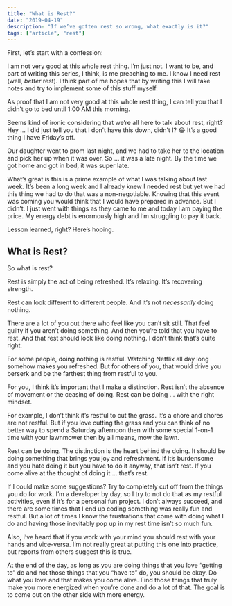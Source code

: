 ```yaml
---
title: "What is Rest?"
date: "2019-04-19"
description: "If we’ve gotten rest so wrong, what exactly is it?"
tags: ["article", "rest"]
---
```


First, let’s start with a confession:

I am not very good at this whole rest thing. I’m just not. I want to be, and part of writing this series, I think, is me preaching to me. I know I need rest (well, _better_ rest). I think part of me hopes that by writing this I will take notes and try to implement some of this stuff myself.

As proof that I am not very good at this whole rest thing, I can tell you that I didn’t go to bed until 1:00 AM this morning.

Seems kind of ironic considering that we’re all here to talk about rest, right? Hey … I did just tell you that I don’t have this down, didn’t I? 😂 It’s a good thing I have Friday’s off.

Our daughter went to prom last night, and we had to take her to the location and pick her up when it was over. So … it was a late night. By the time we got home and got in bed, it was super late.

What’s great is this is a prime example of what I was talking about last week. It’s been a long week and I already knew I needed rest but yet we had this thing we had to do that was a non-negotiable. Knowing that this event was coming you would think that I would have prepared in advance. But I didn’t. I just went with things as they came to me and today I am paying the price. My energy debt is enormously high and I’m struggling to pay it back.

Lesson learned, right? Here’s hoping.

## What is Rest?

So what is rest?

Rest is simply the act of being refreshed. It’s relaxing. It’s recovering strength.

Rest can look different to different people. And it’s not _necessarily_ doing nothing.

There are a lot of you out there who feel like you can’t sit still. That feel guilty if you aren’t doing something. And then you’re told that you have to rest. And that rest should look like doing nothing. I don’t think that’s quite right.

For some people, doing nothing is restful. Watching Netflix all day long somehow makes you refreshed. But for others of you, that would drive you berserk and be the farthest thing from restful to you.

For you, I think it’s important that I make a distinction. Rest isn’t the absence of movement or the ceasing of doing. Rest can be doing … with the right mindset.

For example, I don’t think it’s restful to cut the grass. It’s a chore and chores are not restful. But if you love cutting the grass and you can think of no better way to spend a Saturday afternoon then with some special 1-on-1 time with your lawnmower then by all means, mow the lawn.

Rest can be doing. The distinction is the heart behind the doing. It should be doing something that brings you joy and refreshment. If it’s burdensome and you hate doing it but you have to do it anyway, that isn’t rest. If you come alive at the thought of doing it … that’s rest.

If I could make some suggestions? Try to completely cut off from the things you do for work. I’m a developer by day, so I try to not do that as my restful activities, even if it’s for a personal fun project. I don’t always succeed, and there are some times that I end up coding something was really fun and restful. But a lot of times I know the frustrations that come with doing what I do and having those inevitably pop up in my rest time isn’t so much fun.

Also, I’ve heard that if you work with your mind you should rest with your hands and vice-versa. I’m not really great at putting this one into practice, but reports from others suggest this is true.

At the end of the day, as long as you are doing things that you love “getting to” do and not those things that you “have to” do, you should be okay. Do what you love and that makes you come alive. Find those things that truly make you more energized when you’re done and do a lot of that. The goal is to come out on the other side with more energy.
